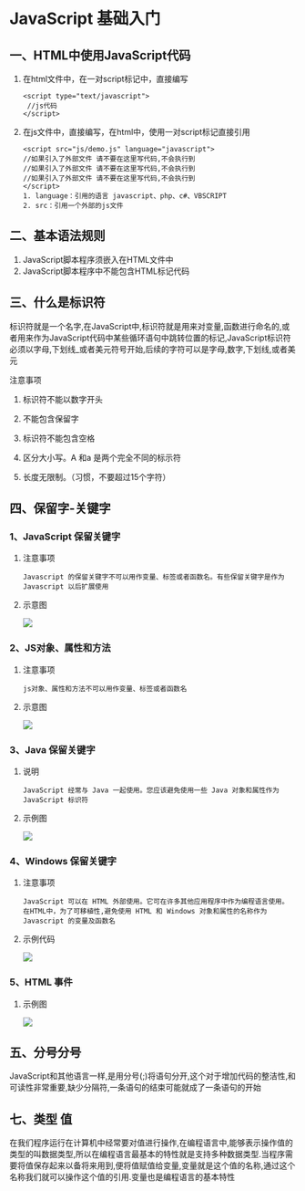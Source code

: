 # JavaScript 基础入门

## 一、HTML中使用JavaScript代码

1. 在html文件中，在一对script标记中，直接编写

   ```
   <script type="text/javascript">
    //js代码
   </script>
   ```

2. 在js文件中，直接编写，在html中，使用一对script标记直接引用

   ```
   <script src="js/demo.js" language="javascript">
   //如果引入了外部文件 请不要在这里写代码,不会执行到
   //如果引入了外部文件 请不要在这里写代码,不会执行到
   //如果引入了外部文件 请不要在这里写代码,不会执行到
   </script>
   1. language：引用的语言 javascript、php、c#、VBSCRIPT 
   2. src：引用一个外部的js文件
   ```

## 二、基本语法规则

1. JavaScript脚本程序须嵌入在HTML文件中
2. JavaScript脚本程序中不能包含HTML标记代码

## 三、什么是标识符

​	标识符就是一个名字,在JavaScript中,标识符就是用来对变量,函数进行命名的,或者用来作为JavaScript代码中某些循环语句中跳转位置的标记,JavaScript标识符必须以字母,下划线_或者美元符号开始,后续的字符可以是字母,数字,下划线,或者美元

注意事项

1. 标识符不能以数字开头


1. 不能包含保留字


1. 标识符不能包含空格


1. 区分大小写。A 和a  是两个完全不同的标示符
2. 长度无限制。（习惯，不要超过15个字符）

## 四、保留字-关键字

### 1、JavaScript 保留关键字

1. 注意事项

   ```
   Javascript 的保留关键字不可以用作变量、标签或者函数名。有些保留关键字是作为 Javascript 以后扩展使用
   ```

2. 示意图

   ![](http://opzv089nq.bkt.clouddn.com/17-8-21/15295401.jpg)

### 2、JS对象、属性和方法

1. 注意事项

   ```
   js对象、属性和方法不可以用作变量、标签或者函数名
   ```

2. 示意图

   ![](http://opzv089nq.bkt.clouddn.com/17-8-21/7418350.jpg)

### 3、Java 保留关键字

1. 说明

   ```
   JavaScript 经常与 Java 一起使用。您应该避免使用一些 Java 对象和属性作为 JavaScript 标识符
   ```

2. 示例图

   ![](http://opzv089nq.bkt.clouddn.com/17-8-21/93681007.jpg)

### 4、Windows 保留关键字

1. 注意事项

   ```
   JavaScript 可以在 HTML 外部使用。它可在许多其他应用程序中作为编程语言使用。
   在HTML中，为了可移植性,避免使用 HTML 和 Windows 对象和属性的名称作为 Javascript 的变量及函数名
   ```

2. 示例代码

   ![](http://opzv089nq.bkt.clouddn.com/17-8-21/40843066.jpg)

### 5、HTML 事件

1. 示例图

   ![](http://opzv089nq.bkt.clouddn.com/17-8-21/46224657.jpg)

## 五、分号分号

​	JavaScript和其他语言一样,是用分号(;)将语句分开,这个对于增加代码的整洁性,和可读性非常重要,缺少分隔符,一条语句的结束可能就成了一条语句的开始

## 七、类型 值

​	在我们程序运行在计算机中经常要对值进行操作,在编程语言中,能够表示操作值的类型的叫数据类型,所以在编程语言最基本的特性就是支持多种数据类型.当程序需要将值保存起来以备将来用到,便将值赋值给变量,变量就是这个值的名称,通过这个名称我们就可以操作这个值的引用.变量也是编程语言的基本特性





